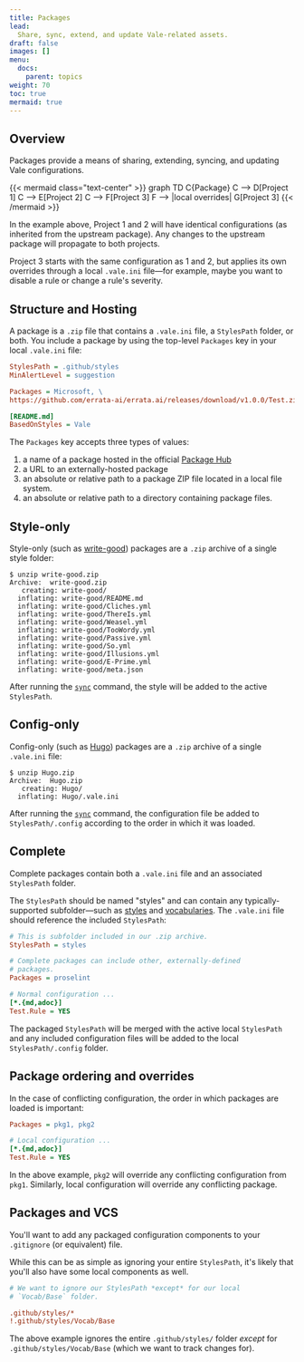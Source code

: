 ```yaml
---
title: Packages
lead:
  Share, sync, extend, and update Vale-related assets.
draft: false
images: []
menu:
  docs:
    parent: topics
weight: 70
toc: true
mermaid: true
---
```


## Overview

Packages provide a means of sharing, extending, syncing, and updating Vale configurations.

{{< mermaid class="text-center" >}}
graph TD
    C{Package}
    C --> D[Project 1]
    C --> E[Project 2]
    C --> F[Project 3]
    F --> |local overrides| G[Project 3]
{{< /mermaid >}}

In the example above, Project 1 and 2 will have identical configurations (as inherited from the upstream package). Any changes to the upstream package will propagate to both projects.

Project 3 starts with the same configuration as 1 and 2, but applies its own
overrides through a local `.vale.ini` file&mdash;for example, maybe you want to
disable a rule or change a rule's severity.

## Structure and Hosting

A package is a `.zip` file that contains a `.vale.ini` file, a `StylesPath`
folder, or both. You include a package by using the top-level `Packages` key
in your local `.vale.ini` file:

```ini
StylesPath = .github/styles
MinAlertLevel = suggestion

Packages = Microsoft, \
https://github.com/errata-ai/errata.ai/releases/download/v1.0.0/Test.zip

[README.md]
BasedOnStyles = Vale
```

The `Packages` key accepts three types of values:
  1. a name of a package hosted
in the official [Package Hub](/hub/)
  2. a URL to an externally-hosted
package
  3. an absolute or relative path to a package ZIP file located in a local file system.
  4. an absolute or relative path to a directory containing package files.

## Style-only

Style-only (such as [write-good][1]) packages are a  `.zip` archive of a single
style folder:

```console
$ unzip write-good.zip
Archive:  write-good.zip
   creating: write-good/
  inflating: write-good/README.md
  inflating: write-good/Cliches.yml
  inflating: write-good/ThereIs.yml
  inflating: write-good/Weasel.yml
  inflating: write-good/TooWordy.yml
  inflating: write-good/Passive.yml
  inflating: write-good/So.yml
  inflating: write-good/Illusions.yml
  inflating: write-good/E-Prime.yml
  inflating: write-good/meta.json
```

After running the [`sync`](/manual/sync) command, the style will be added to
the active `StylesPath`.

## Config-only

Config-only (such as [Hugo][2]) packages are a  `.zip` archive of a single
`.vale.ini` file:

```console
$ unzip Hugo.zip
Archive:  Hugo.zip
   creating: Hugo/
  inflating: Hugo/.vale.ini
```

After running the [`sync`](/manual/sync) command, the configuration file be
added to `StylesPath/.config` according to the order in which it was loaded.

## Complete

Complete packages contain both a `.vale.ini` file and an associated
`StylesPath` folder.

The `StylesPath` should be named "styles" and can contain any
typically-supported subfolder&mdash;such as [styles](/docs/topics/styles) and
[vocabularies](/docs/topics/vocab). The `.vale.ini` file should reference the
included `StylesPath`:

```ini
# This is subfolder included in our .zip archive.
StylesPath = styles

# Complete packages can include other, externally-defined
# packages.
Packages = proselint

# Normal configuration ...
[*.{md,adoc}]
Test.Rule = YES
```

The packaged `StylesPath` will be merged with the active local `StylesPath`
and any included configuration files will be added to the local
`StylesPath/.config` folder.

## Package ordering and overrides

In the case of conflicting configuration, the order in which packages are
loaded is important:

```ini
Packages = pkg1, pkg2

# Local configuration ...
[*.{md,adoc}]
Test.Rule = YES
```

In the above example, `pkg2` will override any conflicting configuration from
`pkg1`. Similarly, local configuration will override any conflicting package.

## Packages and VCS

You'll want to add any packaged configuration components to your `.gitignore`
(or equivalent) file.

While this can be as simple as ignoring your entire `StylesPath`, it's likely
that you'll also have some local components  as well.

```ini
# We want to ignore our StylesPath *except* for our local
# `Vocab/Base` folder.

.github/styles/*
!.github/styles/Vocab/Base
```

The above example ignores the entire `.github/styles/` folder *except* for
`.github/styles/Vocab/Base` (which we want to track changes for).

[1]: /hub/write-good/
[2]: /hub/hugo/
